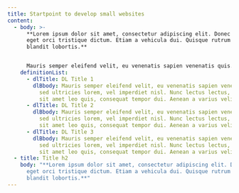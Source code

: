 ```yaml
---
title: Startpoint to develop small websites
content:
  - body: >-
      **Lorem ipsum dolor sit amet, consectetur adipiscing elit. Donec in odio
      eget orci tristique dictum. Etiam a vehicula dui. Quisque rutrum dui eget
      blandit lobortis.** 


      Mauris semper eleifend velit, eu venenatis sapien venenatis quis. Cras sed ultricies lorem, vel imperdiet nisl. Nunc lectus lectus, cursus sit amet leo quis, consequat tempor dui. Aenean a varius velit.
    definitionList:
      - dlTitle: DL Title 1
        dlBbody: Mauris semper eleifend velit, eu venenatis sapien venenatis quis. Cras
          sed ultricies lorem, vel imperdiet nisl. Nunc lectus lectus, cursus
          sit amet leo quis, consequat tempor dui. Aenean a varius velit.
      - dlTitle: DL Title 2
        dlBbody: Mauris semper eleifend velit, eu venenatis sapien venenatis quis. Cras
          sed ultricies lorem, vel imperdiet nisl. Nunc lectus lectus, cursus
          sit amet leo quis, consequat tempor dui. Aenean a varius velit.
      - dlTitle: DL Title 3
        dlBbody: Mauris semper eleifend velit, eu venenatis sapien venenatis quis. Cras
          sed ultricies lorem, vel imperdiet nisl. Nunc lectus lectus, cursus
          sit amet leo quis, consequat tempor dui. Aenean a varius velit.
  - title: Title h2
    body: "**Lorem ipsum dolor sit amet, consectetur adipiscing elit. Donec in odio
      eget orci tristique dictum. Etiam a vehicula dui. Quisque rutrum dui eget
      blandit lobortis.**"
---
```

